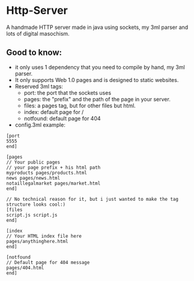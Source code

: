 # Http-Server
A handmade HTTP server made in java using sockets, my 3ml parser and lots of digital masochism.

## Good to know:
- it only uses 1 dependency that you need to compile by hand, my 3ml parser.
- It only supports Web 1.0 pages and is designed to static websites.
- Reserved 3ml tags:
  - port: the port that the sockets uses
  - pages: the "prefix" and the path of the page in your server.
  - files: a pages tag, but for other files but html.
  - index: default page for /
  - notfound: default page for 404
- config.3ml example:
```
[port
5555
end]

[pages
// Your public pages
// your page prefix + his html path
myproducts pages/products.html
news pages/news.html
notaillegalmarket pages/market.html
end]

// No technical reason for it, but i just wanted to make the tag structure looks cool:)
[files
script.js script.js
end]

[index
// Your HTML index file here
pages/anythinghere.html
end]

[notfound
// Default page for 404 message
pages/404.html
end]
```
